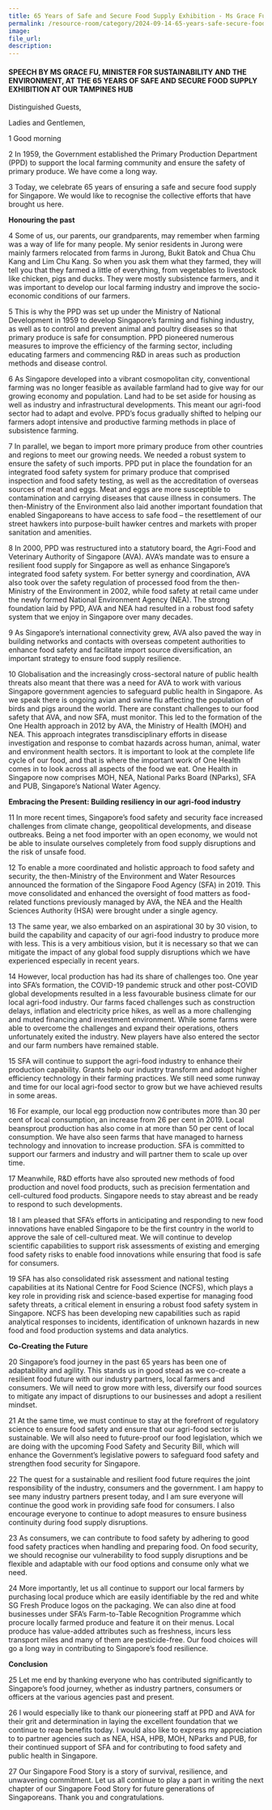```yaml
---
title: 65 Years of Safe and Secure Food Supply Exhibition - Ms Grace Fu
permalink: /resource-room/category/2024-09-14-65-years-safe-secure-food/
image:
file_url:
description:
---
```


#### SPEECH BY MS GRACE FU, MINISTER FOR SUSTAINABILITY AND THE ENVIRONMENT, AT THE 65 YEARS OF SAFE AND SECURE FOOD SUPPLY EXHIBITION AT OUR TAMPINES HUB

Distinguished Guests, 

Ladies and Gentlemen,

1 Good morning

2 In 1959, the Government established the Primary Production Department (PPD) to support the local farming community and ensure the safety of primary produce. We have come a long way.

3 Today, we celebrate 65 years of ensuring a safe and secure food supply for Singapore. We would like to recognise the collective efforts that have brought us here.

**Honouring the past**

4 Some of us, our parents, our grandparents, may remember when farming was a way of life for many people. My senior residents in Jurong were mainly farmers relocated from farms in Jurong, Bukit Batok and Chua Chu Kang and Lim Chu Kang. So when you ask them what they farmed, they will tell you that they farmed a little of everything, from vegetables to livestock like chicken, pigs and ducks. They were mostly subsistence farmers, and it was important to develop our local farming industry and improve the socio-economic conditions of our farmers.

5 This is why the PPD was set up under the Ministry of National Development in 1959 to develop Singapore’s farming and fishing industry, as well as to control and prevent animal and poultry diseases so that primary produce is safe for consumption. PPD pioneered numerous measures to improve the efficiency of the farming sector, including educating farmers and commencing R&amp;D in areas such as production methods and disease control.

6 As Singapore developed into a vibrant cosmopolitan city, conventional farming was no longer feasible as available farmland had to give way for our growing economy and population. Land had to be set aside for housing as well as industry and infrastructural developments. This meant our agri-food sector had to adapt and evolve. PPD’s focus gradually shifted to helping our farmers adopt intensive and productive farming methods in place of subsistence farming.

7 In parallel, we began to import more primary produce from other countries and regions to meet our growing needs. We needed a robust system to ensure the safety of such imports. PPD put in place the foundation for an integrated food safety system for primary produce that comprised inspection and food safety testing, as well as the accreditation of overseas sources of meat and eggs. Meat and eggs are more susceptible to contamination and carrying diseases that cause illness in consumers. The then-Ministry of the Environment also laid another important foundation that enabled Singaporeans to have access to safe food – the resettlement of our street hawkers into purpose-built hawker centres and markets with proper sanitation and amenities.

8 In 2000, PPD was restructured into a statutory board, the Agri-Food and Veterinary Authority of Singapore (AVA). AVA’s mandate was to ensure a resilient food supply for Singapore as well as enhance Singapore’s integrated food safety system. For better synergy and coordination, AVA also took over the safety regulation of processed food from the then-Ministry of the Environment in 2002, while food safety at retail came under the newly formed National Environment Agency (NEA). The strong foundation laid by PPD, AVA and NEA had resulted in a robust food safety system that we enjoy in Singapore over many decades.

9 As Singapore’s international connectivity grew, AVA also paved the way in building networks and contacts with overseas competent authorities to enhance food safety and facilitate import source diversification, an important strategy to ensure food supply resilience.

10 Globalisation and the increasingly cross-sectoral nature of public health threats also meant that there was a need for AVA to work with various Singapore government agencies to safeguard public health in Singapore. As we speak there is ongoing avian and swine flu affecting the population of birds and pigs around the world. There are constant challenges to our food safety that AVA, and now SFA, must monitor. This led to the formation of the One Health approach in 2012 by AVA, the Ministry of Health (MOH) and NEA. This approach integrates transdisciplinary efforts in disease investigation and response to combat hazards across human, animal, water and environment health sectors. It is important to look at the complete life cycle of our food, and that is where the important work of One Health comes in to look across all aspects of the food we eat. One Health in Singapore now comprises MOH, NEA, National Parks Board (NParks), SFA and PUB, Singapore’s National Water Agency.

**Embracing the Present: Building resiliency in our agri-food industry**

11 In more recent times, Singapore’s food safety and security face increased challenges from climate change, geopolitical developments, and disease outbreaks. Being a net food importer with an open economy, we would not be able to insulate ourselves completely from food supply disruptions and the risk of unsafe food.

12 To enable a more coordinated and holistic approach to food safety and security, the then-Ministry of the Environment and Water Resources announced the formation of the Singapore Food Agency (SFA) in 2019. This move consolidated and enhanced the oversight of food matters as food-related functions previously managed by AVA, the NEA and the Health Sciences Authority (HSA) were brought under a single agency.

13 The same year, we also embarked on an aspirational 30 by 30 vision, to build the capability and capacity of our agri-food industry to produce more with less. This is a very ambitious vision, but it is necessary so that we can mitigate the impact of any global food supply disruptions which we have experienced especially in recent years.

14 However, local production has had its share of challenges too. One year into SFA’s formation, the COVID-19 pandemic struck and other post-COVID global developments resulted in a less favourable business climate for our local agri-food industry. Our farms faced challenges such as construction delays, inflation and electricity price hikes, as well as a more challenging and muted financing and investment environment. While some farms were able to overcome the challenges and expand their operations, others unfortunately exited the industry. New players have also entered the sector and our farm numbers have remained stable.

15 SFA will continue to support the agri-food industry to enhance their production capability. Grants help our industry transform and adopt higher efficiency technology in their farming practices. We still need some runway and time for our local agri-food sector to grow but we have achieved results in some areas.

16 For example, our local egg production now contributes more than 30 per cent of local consumption, an increase from 26 per cent in 2019. Local beansprout production has also come in at more than 50 per cent of local consumption. We have also seen farms that have managed to harness technology and innovation to increase production. SFA is committed to support our farmers and industry and will partner them to scale up over time.

17 Meanwhile, R&amp;D efforts have also sprouted new methods of food production and novel food products, such as precision fermentation and cell-cultured food products. Singapore needs to stay abreast and be ready to respond to such developments.

18 I am pleased that SFA’s efforts in anticipating and responding to new food innovations have enabled Singapore to be the first country in the world to approve the sale of cell-cultured meat. We will continue to develop scientific capabilities to support risk assessments of existing and emerging food safety risks to enable food innovations while ensuring that food is safe for consumers.

19 SFA has also consolidated risk assessment and national testing capabilities at its National Centre for Food Science (NCFS), which plays a key role in providing risk and science-based expertise for managing food safety threats, a critical element in ensuring a robust food safety system in Singapore. NCFS has been developing new capabilities such as rapid analytical responses to incidents, identification of unknown hazards in new food and food production systems and data analytics.

**Co-Creating the Future**

20 Singapore’s food journey in the past 65 years has been one of adaptability and agility. This stands us in good stead as we co-create a resilient food future with our industry partners, local farmers and consumers. We will need to grow more with less, diversify our food sources to mitigate any impact of disruptions to our businesses and adopt a resilient mindset.

21 At the same time, we must continue to stay at the forefront of regulatory science to ensure food safety and ensure that our agri-food sector is sustainable. We will also need to future-proof our food legislation, which we are doing with the upcoming Food Safety and Security Bill, which will enhance the Government’s legislative powers to safeguard food safety and strengthen food security for Singapore.

22 The quest for a sustainable and resilient food future requires the joint responsibility of the industry, consumers and the government. I am happy to see many industry partners present today, and I am sure everyone will continue the good work in providing safe food for consumers. I also encourage everyone to continue to adopt measures to ensure business continuity during food supply disruptions.

23 As consumers, we can contribute to food safety by adhering to good food safety practices when handling and preparing food. On food security, we should recognise our vulnerability to food supply disruptions and be flexible and adaptable with our food options and consume only what we need.

24 More importantly, let us all continue to support our local farmers by purchasing local produce which are easily identifiable by the red and white SG Fresh Produce logos on the packaging. We can also dine at food businesses under SFA’s Farm-to-Table Recognition Programme which procure locally farmed produce and feature it on their menus. Local produce has value-added attributes such as freshness, incurs less transport miles and many of them are pesticide-free. Our food choices will go a long way in contributing to Singapore’s food resilience.

**Conclusion**

25 Let me end by thanking everyone who has contributed significantly to Singapore’s food journey, whether as industry partners, consumers or officers at the various agencies past and present.

26 I would especially like to thank our pioneering staff at PPD and AVA for their grit and determination in laying the excellent foundation that we continue to reap benefits today. I would also like to express my appreciation to to partner agencies such as NEA, HSA, HPB, MOH, NParks and PUB, for their continued support of SFA and for contributing to food safety and public health in Singapore.

27 Our Singapore Food Story is a story of survival, resilience, and unwavering commitment. Let us all continue to play a part in writing the next chapter of our Singapore Food Story for future generations of Singaporeans. Thank you and congratulations.

